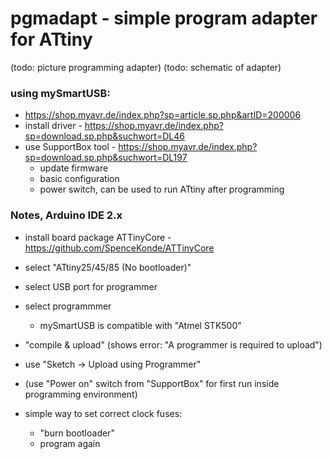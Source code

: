 # pgmadapt - simple program adapter for ATtiny



(todo: picture programming adapter)
(todo: schematic of adapter)


### using mySmartUSB: ###
* https://shop.myavr.de/index.php?sp=article.sp.php&artID=200006
* install driver - https://shop.myavr.de/index.php?sp=download.sp.php&suchwort=DL46
* use SupportBox tool - https://shop.myavr.de/index.php?sp=download.sp.php&suchwort=DL197
  * update firmware
  * basic configuration
  * power switch, can be used to run ATtiny after programming



### Notes, Arduino IDE 2.x ###
* install board package ATTinyCore - https://github.com/SpenceKonde/ATTinyCore
* select "ATtiny25/45/85 (No bootloader)"
* select USB port for programmer
* select programmmer
  * mySmartUSB is compatible with "Atmel STK500"
* "compile & upload" (shows error: "A programmer is required to upload")
* use "Sketch -> Upload using Programmer"
* (use "Power on" switch from "SupportBox" for first run inside programming environment) 


* simple way to set correct clock fuses:
  * "burn bootloader"
  * program again

